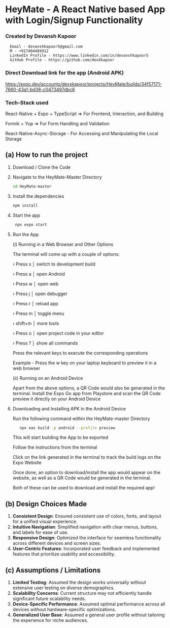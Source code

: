 # HeyMate - A React Native based App with Login/Signup Functionality

### Created by Devansh Kapoor

      Email - devanshkapoor5@gmail.com
      M - +917404404912
      LinkedIn Profile - https://www.linkedin.com/in/devanshkapoor5
      GitHub Profile - https://github.com/devXkapoor

### Direct Download link for the app (Android APK)
https://expo.dev/accounts/devxkapoor/projects/HeyMate/builds/34f57171-7660-43a1-bd38-c0473497dbc6

### Tech-Stack used
   React-Native + Expo + TypeScript => For Frontend, Interaction, and Building

   Formik + Yup => For Form Handling and Validation

   React-Native-Async-Storage - For Accessing and Manipulating the Local Storage

## (a) How to run the project

1. Download / Clone the Code
2. Navigate to the HeyMate-Master Directory

   ```bash
   cd HeyMate-master
   ```
3. Install the dependencies

   ```bash
   npm install
   ```

4. Start the app

   ```bash
    npx expo start
   ```

5. Run the App
   
   
   (i) Running in a Web Browser and Other Options
      
      The terminal will come up with a couple of options:
   
      › Press s │ switch to development build
   
      › Press a │ open Android

      › Press w │ open web

      › Press j │ open debugger

      › Press r │ reload app

      › Press m │ toggle menu

      › shift+m │ more tools

      › Press o │ open project code in your editor

      › Press ? │ show all commands
   
      Press the relevant keys to execute the corresponding operations

      Example - Press the w key on your laptop keyboard to preview it in a web browser

   
   (ii) Running on an Android Device
   
      Apart from the above options, a QR Code would also be generated in the terminal.
      Install the Expo Go app from Playstore and scan the QR Code preview it directly on your Android Device

8. Downloading and Installing APK in the Android Device

   Run the following command within the HeyMate-master Directory
   
   ```bash
      npx eas build -p android --profile preview
   ```

   This will start building the App to be exported

   Follow the instructions from the terminal

   Click on the link generated in the terminal to track the build logs on the Expo Website

   Once done, an option to download/install the app would appear on the website, as well as a QR Code
   would be generated in the terminal.

   Both of these can be used to download and install the required app!

   
## (b) Design Choices Made

1. **Consistent Design**: Ensured consistent use of colors, fonts, and layout for a unified visual experience.  
2. **Intuitive Navigation**: Simplified navigation with clear menus, buttons, and labels for ease of use.  
3. **Responsive Design**: Optimized the interface for seamless functionality across different devices and screen sizes.  
4. **User-Centric Features**: Incorporated user feedback and implemented features that prioritize usability and accessibility.  


## (c) Assumptions / Limitations
  
1. **Limited Testing**: Assumed the design works universally without extensive user testing on diverse demographics.  
2. **Scalability Concerns**: Current structure may not efficiently handle significant future scalability needs.  
3. **Device-Specific Performance**: Assumed optimal performance across all devices without hardware-specific optimizations.  
4. **Generalized User Base**: Assumed a general user profile without tailoring the experience for niche audiences.  
